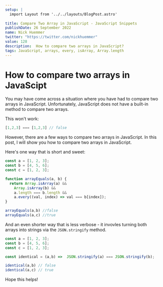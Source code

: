 ```yaml
---
setup: |
  import Layout from '../../layouts/BlogPost.astro'
  
title: Compare Two Array in JavaScript - JavaScript Snippets
publishDate: 26 September 2022
name: Nick Huemmer
twitter: "https://twitter.com/nickhuemmer"
value: 128
description:  How to compare two arrays in JavaScript?
tags: JavaScript, arrays, every, isArray, Array.length
---
```


# How to compare two arrays in JavaScipt

You may have come across a situation where you have had to compare two arrays in JavaScript.  Unfortunately, JavaScript does not have a built-in method to compare two arrays.  

This won't work:
```javascript
[1,2,3] === [1,2,3] // false
```

However, there are a few ways to compare two arrays in JavaScript.  In this post, I will show you how to compare two arrays in JavaScript.


Here's one way that is short and sweet:
```javascript
const a = [1, 2, 3];
const b = [4, 5, 6];
const c = [1, 2, 3];

function arrayEquals(a, b) {
  return Array.isArray(a) &&
    Array.isArray(b) &&
    a.length === b.length &&
    a.every((val, index) => val === b[index]);
}

arrayEquals(a,b) //false
arrayEquals(a,c) //true
```

And an even shorter way that is less verbose - it invovles turning both arrays into strings via the `JSON.stringify` method.  
```javascript
const a = [1, 2, 3];
const b = [4, 5, 6];
const c = [1, 2, 3];

const identical = (a,b) =>  JSON.stringify(a) === JSON.stringify(b);

identical(a,b) // false
identical(a,c) // true
```

Hope this helps!
